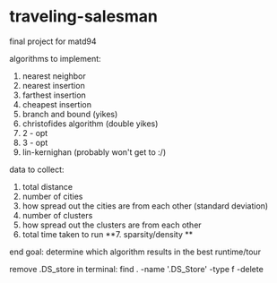 # traveling-salesman
final project for matd94

algorithms to implement:
1. nearest neighbor
2. nearest insertion
3. farthest insertion
4. cheapest insertion
5. branch and bound (yikes)
5. christofides algorithm (double yikes)
6. 2 - opt
7. 3 - opt
8. lin-kernighan (probably won't get to :/)

data to collect: 
1. total distance
2. number of cities
3. how spread out the cities are from each other (standard deviation)
4. number of clusters
5. how spread out the clusters are from each other
6. total time taken to run
**7. sparsity/density **

end goal: determine which algorithm results in the best runtime/tour

remove .DS_store in terminal: find . -name '.DS_Store' -type f -delete
